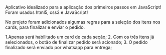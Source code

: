 Aplicativo idealizado para a aplicação dos primeiros passos em JavaScript!
Foram usados html5, css3 e JavaScript!

No projeto foram adicionados algumas regras para a seleção dos itens nos cards, para finalizar e enviar o pedido.

1.Apenas será habilitado um card de cada seção;
2. Com os três itens já selecionados, o botão de finalizar pedido será acionado;
3. O pedido finalizado será enviado por whatsapp para entrega;

